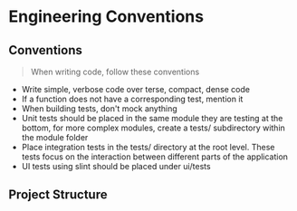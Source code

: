 # Engineering Conventions

## Conventions
> When writing code, follow these conventions

- Write simple, verbose code over terse, compact, dense code
- If a function does not have a corresponding test, mention it
- When building tests, don't mock anything
- Unit tests should be placed in the same module they are testing at the bottom, for more complex modules, create a tests/ subdirectory within the module folder
- Place integration tests in the tests/ directory at the root level. These tests focus on the interaction between different parts of the application
- UI tests using slint should be placed under ui/tests


## Project Structure
